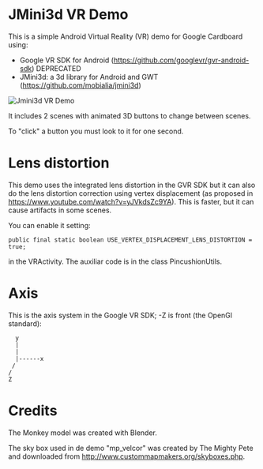 JMini3d VR Demo
===============
This is a simple Android Virtual Reality (VR) demo for Google Cardboard using:

* Google VR SDK for Android (https://github.com/googlevr/gvr-android-sdk) DEPRECATED
* JMini3d: a 3d library for Android and GWT (https://github.com/mobialia/jmini3d)

![Jmini3d VR Demo](https://raw.githubusercontent.com/mobialia/jmini3d-vr-demo/master/img/demo.jpeg)

It includes 2 scenes with animated 3D buttons to change between scenes.

To "click" a button you must look to it for one second.

Lens distortion
===============
This demo uses the integrated lens distortion in the GVR SDK but it can also do the lens distortion
correction using vertex displacement (as proposed in https://www.youtube.com/watch?v=yJVkdsZc9YA).
This is faster, but it can cause artifacts in some scenes. 

You can enable it setting:
```
public final static boolean USE_VERTEX_DISPLACEMENT_LENS_DISTORTION = true;
```
in the VRActivity. The auxiliar code is in the class PincushionUtils. 


Axis
====
This is the axis system in the Google VR SDK; -Z is front (the OpenGl standard):

```
  y
  |  
  |
  |------x
 /
/
Z
```

Credits
=======
The Monkey model was created with Blender.

The sky box used in de demo "mp_velcor" was created by The Mighty Pete and downloaded from http://www.custommapmakers.org/skyboxes.php.